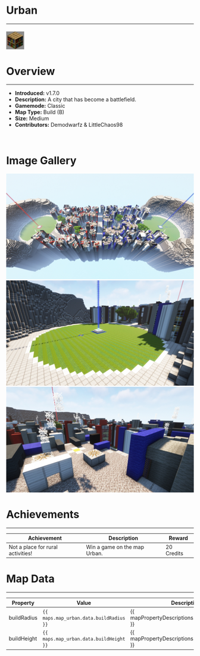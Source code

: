 # Urban

---

#### ![urbanicon](../assets/icons/maps/urban-icon.jpg)

# Overview

---

- **Introduced:** v1.7.0
- **Description:** A city that has become a battlefield.
- **Gamemode:** Classic
- **Map Type:** Build (B)
- **Size:** Medium
- **Contributors:** Demodwarfz & LittleChaos98

<br />

# Image Gallery

![Urban - Overview](../assets/maps/urban/urban-overview.jpg)
![Urban - Beacon](../assets/maps/urban/urban-beacon.jpg)
![Urban - Rooftops](../assets/maps/urban/urban-rooftops.jpg)

# Achievements

---

| Achievement                       | Description                  | Reward     |
| --------------------------------- | ---------------------------- | ---------- |
| Not a place for rural activities! | Win a game on the map Urban. | 20 Credits |

# Map Data

---

| Property    | Value                                   | Description                                       |
| ----------- | --------------------------------------- | ------------------------------------------------- |
| buildRadius | `{{ maps.map_urban.data.buildRadius }}` | {{ mapPropertyDescriptions.buildRadius.classic }} |
| buildHeight | `{{ maps.map_urban.data.buildHeight }}` | {{ mapPropertyDescriptions.buildHeight.classic }} |
